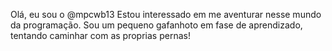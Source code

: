 
Olá, eu sou o @mpcwb13
Estou interessado em me aventurar nesse mundo da programação. 
Sou um pequeno gafanhoto em fase de aprendizado, tentando caminhar com as proprias pernas!

